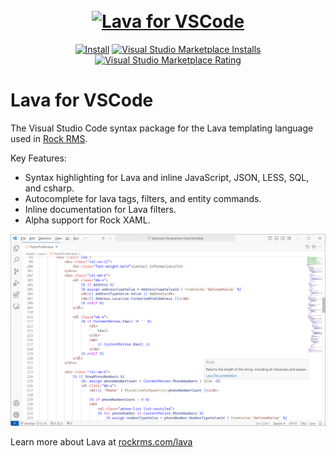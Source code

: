 <h1 align="center">
  <br>
  <a href="https://marketplace.visualstudio.com/items?itemName=TriumphTech.language-lava"><img src="https://raw.githubusercontent.com/Triumph-Tech/vscode-lava-syntax/master/images/hub-banner.jpg" alt="Lava for VSCode"></a>
</h1>


<p align="center">
    <a href="https://marketplace.visualstudio.com/items?itemName=TriumphTech.language-lava">
    <img alt="Install" src="https://img.shields.io/badge/vscode-install-blue.svg?style=popout-square"></a>
    <a href="https://marketplace.visualstudio.com/items?itemName=TriumphTech.language-lava">
    <img alt="Visual Studio Marketplace Installs" src="https://img.shields.io/visual-studio-marketplace/d/TriumphTech.language-lava?style=flat-square"></a>
    <a href="https://marketplace.visualstudio.com/items?itemName=TriumphTech.language-lava">
    <img alt="Visual Studio Marketplace Rating" src="https://img.shields.io/visual-studio-marketplace/r/TriumphTech.language-lava?style=flat-square">
    </a>
</p>


# Lava for VSCode

The Visual Studio Code syntax package for the Lava templating language used in [Rock RMS](https://www.rockrms.com).

Key Features:
- Syntax highlighting for Lava and inline JavaScript, JSON, LESS, SQL, and csharp.
- Autocomplete for lava tags, filters, and entity commands.
- Inline documentation for Lava filters.
- Alpha support for Rock XAML.

![Sample](https://raw.githubusercontent.com/Triumph-Tech/vscode-lava-syntax/master/images/sample.png)

Learn more about Lava at [rockrms.com/lava](https://community.rockrms.com/lava)
